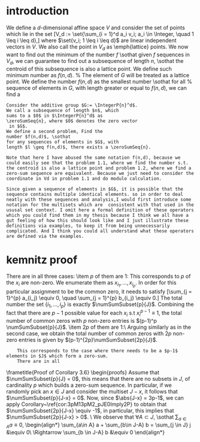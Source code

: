 
# introduction

We define a $d$-dimensional affine space $V$ and consider the set of points which lie in the set
    \[V_d := \set{\sum_{i = 1}^d a_i v_i; a_i \in \Integer, \quad 1 \leq i \leq d},\]
    where $\set{v_i; 1 \leq i \leq d}$ are linear independent vectors in $V$. 
    We also call the point in $V_d$ as \emph{lattice} points.
    We now want to find out the minimum of the number $f$ \sothat given $f$ sequences in $V_d$, we can guarantee to find out a subsequence of length $n$, \sothat the centroid of this 
    subsequence is also a lattice point. We define such minimum number as $f(n,d)$.
    % The element of $G$ will be treated as a lattice point. We define the number $f(n,d)$ as the smallest number \sothat for all 
    % sequence of elements in $G$, with length greater or equal to $f(n,d)$, we can find a 

    

    Consider the additive group $G:= \IntegerP{n}^d$.
    We call a subsequence of length $n$, which 
    sums to a $0$ in $\IntegerP{n}^d$ as 
    \zeroSumSeq{n}, where $0$ denotes the zero vector
     in $G$.  
    We define a second problem, Find the 
    number $f(n,d)$, \sothat 
    for any sequences of elements in $G$, with 
    length $l \geq f(n,d)$, there exists a \zeroSumSeq{n}.

    Note that here I have abused the same notation f(n,d), because we could easily see that the problem 1.1, where we find the number s.t. the centroid is also a lattice point and problem 1.2, where we find a zero-sum sequence are equivalent. Because we just need to consider the coordinate in Vd in problem 1.1 and do modulo calculation.

    Since given a sequence of elements in $G$, it is possible that the sequence contains multiple identical elements. so in order to deal neatly with these sequences and analysis,I would first introduce some notation for the multisets which are  consistent with that used in the ususal set context. I omit here a formal definition of these operators which you could find them in my thesis because I think we all have a gut feeling of how this should look like and I just illustrate these definitions via examples, to keep it from being unnecessarily complicated. And I think you could all understand what these operators are defined via the examples.
    

# kemnitz proof


There are in all three cases:
\item $p$ of them are $1$: 
        This corresponds to $p$ of the $x_i$ are non-zero. We enumerate them as $x_{i_1},\ldots,x_{i_p}$.
        In order for this particular assignment to be the common zero, it needs to satisfy
        \[\sum_{j = 1}^{p} a_{i_j} \equiv 0, \quad \sum_{j = 1}^{p} b_{i_j} \equiv 0.\]
        The total number the set $\{i_1,\ldots, i_p \}$ is exactly $\numSumSubset{p}{J}$.
        Combining the fact that there are $p-1$ possible value for each $x_i$ s.t $x_i^{p-1} \equiv 1$,
        the total number of common zeros with $p$ non-zero entries is $(p-1)^p \numSumSubset{p}{J}$.
        \item $2p$ of them are $1$:\\
        Arguing similarly as in the second case, we obtain the total number of common zeros with $2p$ non-zero entries 
        is given by $(p-1)^{2p}\numSumSubset{2p}{J}$.
        



        This corresponds to the case where there needs to be a $p-1$ elements in $J$ which form a zero-sum.
        There are in all 


    
  \frametitle{Proof of Corollary 3.6}
    \begin{proofs}
        Assume that $\numSumSubset{p}{J} = 0$, this means that there are no subsets in $J$, of cardinality $p$ which 
        builds a zero-sum sequence. In particular, if we randomly pick an $x \in J$ and consider the multiset $J-x$, it follows that
        $\numSumSubset{p}{J-x} = 0$. Now, since $\abs{J-x} = 3p-1$, we can apply Corollary~\ref{cor:3pM13pM2_pJE0Imply2P} to obtain that 
        $\numSumSubset{2p}{J-x} \equiv -1$, in particular, this implies that $\numSumSubset{2p}{J-x} > 0$. \\
        We observe that $\forall A \subset J$, \sothat $\sum_{a \in A} a \equiv 0$,
        \begin{align*}
            \sum_{a\in A} a + \sum_{b\in J-A} b = \sum_{j \in J} j &\equiv 0\\
            \Rightarrow \sum_{b \in J-A} b &\equiv 0
        \end{align*}
       
  